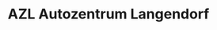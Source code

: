 ---
title: "AZL Autozentrum Langendorf"
url: /weissenfels/azl-autozentrum-langendorf/
shop: Autohaus
---